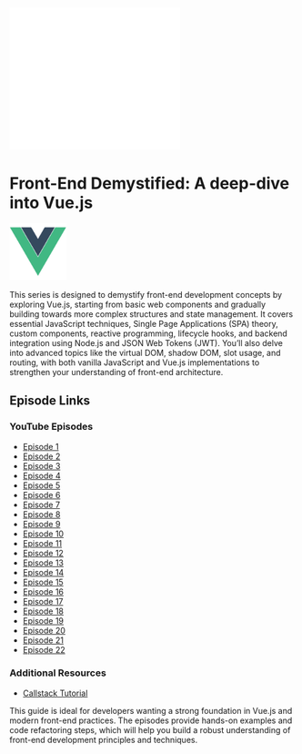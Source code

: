 <img src="./svg/ModLogoBG.svg" alt="Front-End Demystified: A Deep Dive into Vue.js" width="300"/>

# Front-End Demystified:  A deep-dive into Vue.js

<img src="./svg/vue.svg" alt="Vue Logo" width="100"/>


This series is designed to demystify front-end development concepts by exploring Vue.js, starting from basic web components and gradually building towards more complex structures and state management. It covers essential JavaScript techniques, Single Page Applications (SPA) theory, custom components, reactive programming, lifecycle hooks, and backend integration using Node.js and JSON Web Tokens (JWT). You’ll also delve into advanced topics like the virtual DOM, shadow DOM, slot usage, and routing, with both vanilla JavaScript and Vue.js implementations to strengthen your understanding of front-end architecture.

## Episode Links

### YouTube Episodes
- [Episode 1](https://youtu.be/-GxQXzoWZ7c)
- [Episode 2](https://youtu.be/Wlg7bMSFF2k)
- [Episode 3](https://youtu.be/0cYShcRUw3c)
- [Episode 4](https://youtu.be/Zu3NAxIAYkI)
- [Episode 5](https://youtu.be/qoqvTHT_u3k)
- [Episode 6](https://youtu.be/3PTJXQoJ8BE)
- [Episode 7](https://youtu.be/yYsLW8S5uVU)
- [Episode 8](https://youtu.be/0sdf90jbysI)
- [Episode 9](https://youtu.be/5BjJB8C9e_E)
- [Episode 10](https://youtu.be/NlNUliN_-YE)
- [Episode 11](https://youtu.be/EJeVe2wuwuY)
- [Episode 12](https://youtu.be/j6QR5-S8zz0)
- [Episode 13](https://youtu.be/K_ACUvTAibk)
- [Episode 14](https://youtu.be/lrt1Yd1Qyzo)
- [Episode 15](https://youtu.be/zK0jGh24hJQ)
- [Episode 16](https://youtu.be/FypymaJ4Qb0)
- [Episode 17](https://youtu.be/bRACh2qJRPc)
- [Episode 18](https://youtu.be/bRACh2qJRPc)
- [Episode 19](https://youtu.be/N8Ra66zLCw4)
- [Episode 20](https://youtu.be/4jhPy7U6PsM)
- [Episode 21](https://youtu.be/-I1AA8uYDBE)
- [Episode 22](https://youtu.be/zYuCPjyquXI)


### Additional Resources
- [Callstack Tutorial](https://youtu.be/eiC58R16hb8?si=2X3VprOzYOrp5B4w)


This guide is ideal for developers wanting a strong foundation in Vue.js and modern front-end practices. The episodes provide hands-on examples and code refactoring steps, which will help you build a robust understanding of front-end development principles and techniques.
